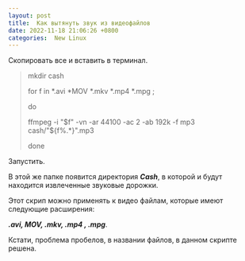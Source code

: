 ```yaml
---
layout: post
title:  Как вытянуть звук из видеофайлов
date: 2022-11-18 21:06:26 +0800
categories:  New Linux
---
```


Скопировать все и вставить в терминал.

>mkdir cash
>
>for f in *.avi *MOV *.mkv *.mp4 *.mpg ;
> 
>do
>
>ffmpeg -i "$f" -vn -ar 44100 -ac 2 -ab 192k -f mp3 cash/"${f%.*}".mp3
> 
>done

Запустить.

 В этой же папке появится директория ***Cash***, в которой и будут находится извлеченные звуковые 
 дорожки.
 
Этот скрип можно применять к видео файлам, которые имеют следующие расширения:

***.avi, MOV, .mkv, .mp4 , .mpg***.
  
 Кстати, проблема пробелов, в названии файлов, в данном скрипте решена.
 